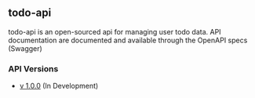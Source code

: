 ## todo-api

todo-api is an open-sourced api for managing user todo data. API documentation are documented and available through the OpenAPI specs (Swagger)

### API Versions

- [v 1.0.0](https://app.swaggerhub.com/apis/azeez-olaniran/todo-api/1.0.0) (In Development)
